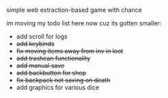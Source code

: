 simple web extraction-based game with chance

im moving my todo list here now cuz its gotten smaller:

- add scroll for logs
- ~~add keybinds~~
- ~~fix moving items away from inv in loot~~
- ~~add trashcan functionality~~
- ~~add manual save~~
- ~~add backbutton for shop~~
- ~~fix backpack not saving on death~~
- add graphics for various dice
